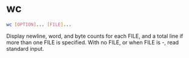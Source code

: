 # wc

```sh
wc [OPTION]... [FILE]...
```

Display newline, word, and byte counts for each FILE, and a total line if
more than one FILE is specified. With no FILE, or when FILE is -, read standard input.
